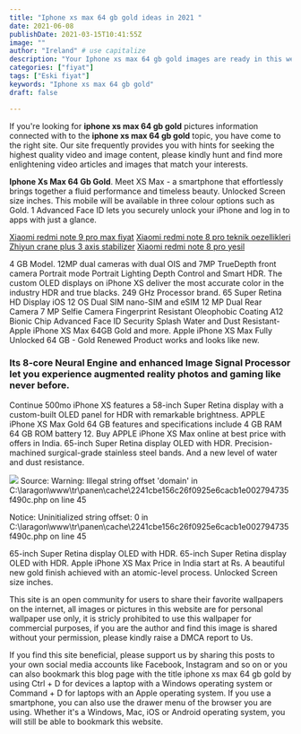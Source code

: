 ```yaml
---
title: "Iphone xs max 64 gb gold ideas in 2021 "
date: 2021-06-08
publishDate: 2021-03-15T10:41:55Z
image: ""
author: "Ireland" # use capitalize
description: "Your Iphone xs max 64 gb gold images are ready in this website. Iphone xs max 64 gb gold are a topic that is being searched for and liked by netizens now. You can Find and Download the Iphone xs max 64 gb gold files here. Download all royalty-free images."
categories: ["fiyat"]
tags: ["Eski fiyat"]
keywords: "Iphone xs max 64 gb gold"
draft: false

---
```


If you're looking for **iphone xs max 64 gb gold** pictures information connected with to the **iphone xs max 64 gb gold** topic, you have come to the right  site.  Our site frequently  provides you with  hints  for seeking  the highest  quality video and image  content, please kindly hunt and find more enlightening video articles and images  that match your interests.

**Iphone Xs Max 64 Gb Gold**. Meet XS Max - a smartphone that effortlessly brings together a fluid performance and timeless beauty. Unlocked Screen size inches. This mobile will be available in three colour options such as Gold. 1 Advanced Face ID lets you securely unlock your iPhone and log in to apps with just a glance.


[Xiaomi redmi note 9 pro max fiyat](/xiaomi-redmi-note-9-pro-max-fiyat/)
[Xiaomi redmi note 8 pro teknik oezellikleri](/xiaomi-redmi-note-8-pro-teknik-oezellikleri/)
[Zhiyun crane plus 3 axis stabilizer](/zhiyun-crane-plus-3-axis-stabilizer/)
[Xiaomi redmi note 8 pro yesil](/xiaomi-redmi-note-8-pro-yesil/)

4 GB Model. 12MP dual cameras with dual OIS and 7MP TrueDepth front camera Portrait mode Portrait Lighting Depth Control and Smart HDR. The custom OLED displays on iPhone XS deliver the most accurate color in the industry HDR and true blacks. 249 GHz Processor brand. 65 Super Retina HD Display iOS 12 OS Dual SIM nano-SIM and eSIM 12 MP Dual Rear Camera 7 MP Selfie Camera Fingerprint Resistant Oleophobic Coating A12 Bionic Chip Advanced Face ID Security Splash Water and Dust Resistant-Apple iPhone XS Max 64GB Gold and more. Apple iPhone XS Max Fully Unlocked 64 GB - Gold Renewed Product works and looks like new.

### Its 8-core Neural Engine and enhanced Image Signal Processor let you experience augmented reality photos and gaming like never before.

Continue 500mo iPhone XS features a 58-inch Super Retina display with a custom-built OLED panel for HDR with remarkable brightness. APPLE iPhone XS Max Gold 64 GB features and specifications include 4 GB RAM 64 GB ROM battery 12. Buy APPLE iPhone XS Max online at best price with offers in India. 65-inch Super Retina display OLED with HDR. Precision-machined surgical-grade stainless steel bands. And a new level of water and dust resistance.


![]( "")
Source: 
Warning: Illegal string offset 'domain' in C:\laragon\www\tr\panen\cache\2241cbe156c26f0925e6cacb1e002794735f490c.php on line 45

Notice: Uninitialized string offset: 0 in C:\laragon\www\tr\panen\cache\2241cbe156c26f0925e6cacb1e002794735f490c.php on line 45


65-inch Super Retina display OLED with HDR. 65-inch Super Retina display OLED with HDR. Apple iPhone XS Max Price in India start at Rs. A beautiful new gold finish achieved with an atomic-level process. Unlocked Screen size inches.

This site is an open community for users to share their favorite wallpapers on the internet, all images or pictures in this website are for personal wallpaper use only, it is stricly prohibited to use this wallpaper for commercial purposes, if you are the author and find this image is shared without your permission, please kindly raise a DMCA report to Us.

If you find this site beneficial, please support us by sharing this posts to your own social media accounts like Facebook, Instagram and so on or you can also bookmark this blog page with the title iphone xs max 64 gb gold by using Ctrl + D for devices a laptop with a Windows operating system or Command + D for laptops with an Apple operating system. If you use a smartphone, you can also use the drawer menu of the browser you are using. Whether it's a Windows, Mac, iOS or Android operating system, you will still be able to bookmark this website.
